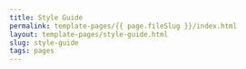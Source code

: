 ```yaml
---
title: Style Guide
permalink: template-pages/{{ page.fileSlug }}/index.html
layout: template-pages/style-guide.html
slug: style-guide
tags: pages
---
```



